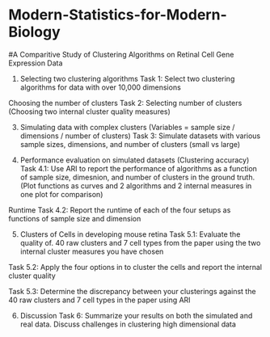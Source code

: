 # Modern-Statistics-for-Modern-Biology

#A Comparitive Study of Clustering Algorithms on Retinal Cell Gene Expression Data

1. Selecting two clustering algorithms
Task 1: Select two clustering algorithms for data with over 10,000 dimensions

Choosing the number of clusters
Task 2: Selecting number of clusters (Choosing two internal cluster quality measures)

3. Simulating data with complex clusters (Variables = sample size / dimensions / number of clusters)
Task 3: Simulate  datasets with various sample sizes, dimensions, and number of clusters (small vs large)

4. Performance evaluation on simulated datasets (Clustering accuracy)
Task 4.1: Use ARI to report the performance of algorithms as a function of sample size, dimesnion, and number of clusters in the ground truth. (Plot functions as curves and 2 algorithms and 2 internal measures in one plot for comparison)

Runtime
Task 4.2: Report the runtime of each of the four setups as functions of sample size and dimension

5. Clusters of Cells in developing mouse retina
Task 5.1: Evaluate the quality of. 40 raw clusters and 7 cell types from the paper using the two internal cluster measures you have chosen

Task 5.2: Apply the four options in to cluster the cells and report the internal cluster quality

Task 5.3: Determine the discrepancy between your clusterings against the 40 raw clusters and 7 cell types in the paper using ARI

6. Discussion
Task 6: Summarize your results on both the simulated and real data. Discuss challenges in clustering high dimensional data
